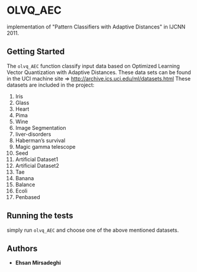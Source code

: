 # OLVQ_AEC
implementation of "Pattern Classifiers with Adaptive Distances" in IJCNN 2011.


## Getting Started

The `olvq_AEC` function classify input data based on Optimized Learning Vector Quantization with Adaptive Distances. These data sets can be found in the UCI machine site => http://archive.ics.uci.edu/ml/datasets.html
These datasets are included in the project:
1. Iris
3. Glass
4. Heart
5. Pima
6. Wine
7. Image Segmentation
8. liver-disorders
9. Haberman’s survival
10. Magic gamma telescope
11. Seed
12. Artificial Dataset1
13. Artificial Dataset2
14. Tae
15. Banana
16. Balance
17. Ecoli
18. Penbased


## Running the tests

simply run ```olvq_AEC``` and choose one of the above mentioned datasets.

## Authors

* **Ehsan Mirsadeghi**
